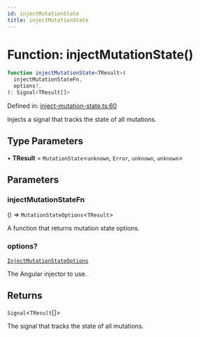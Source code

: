 ```yaml
---
id: injectMutationState
title: injectMutationState
---
```


<!-- DO NOT EDIT: this page is autogenerated from the type comments -->

# Function: injectMutationState()

```ts
function injectMutationState<TResult>(
  injectMutationStateFn,
  options?,
): Signal<TResult[]>
```

Defined in: [inject-mutation-state.ts:60](https://github.com/TanStack/query/blob/main/packages/angular-query-experimental/src/inject-mutation-state.ts#L60)

Injects a signal that tracks the state of all mutations.

## Type Parameters

• **TResult** = `MutationState`\<`unknown`, `Error`, `unknown`, `unknown`\>

## Parameters

### injectMutationStateFn

() => `MutationStateOptions`\<`TResult`\>

A function that returns mutation state options.

### options?

[`InjectMutationStateOptions`](../../interfaces/injectmutationstateoptions.md)

The Angular injector to use.

## Returns

`Signal`\<`TResult`[]\>

The signal that tracks the state of all mutations.
